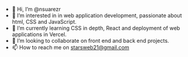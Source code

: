 - 👋 Hi, I’m @nsuarezr
- 👀 I’m interested in  in web application development, passionate about html, CSS and JavaScript.
- 🌱 I’m currently learning CSS in depth, React and deployment of web applications in Vercel.
- 💞️ I’m looking to collaborate on front end and back end projects.
- 📫 How to reach me on starsweb21@gmail.com

<!---
nsuarezr/nsuarezr is a ✨ special ✨ repository because its `README.md` (this file) appears on your GitHub profile.
You can click the Preview link to take a look at your changes.
--->
